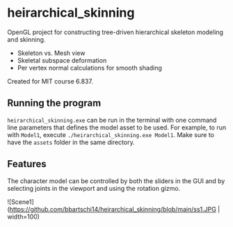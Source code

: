 # heirarchical_skinning
OpenGL project for constructing tree-driven hierarchical skeleton modeling and skinning.

- Skeleton vs. Mesh view
- Skeletal subspace deformation 
- Per vertex normal calculations for smooth shading

Created for MIT course 6.837.

## Running the program

`heirarchical_skinning.exe` can be run in the terminal with one command line parameters that defines the model asset to be used. For example, to run with `Model1`, execute `./heirarchical_skinning.exe Model1`. Make sure to have the `assets` folder in the same directory.

## Features

The character model can be controlled by both the sliders in the GUI and by selecting joints in the viewport and using the rotation gizmo. 


![Scene1](https://github.com/bbartschi14/heirarchical_skinning/blob/main/ss1.JPG | width=100)


